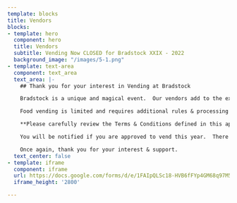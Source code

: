 ```yaml
---
template: blocks
title: Vendors
blocks:
- template: hero
  component: hero
  title: Vendors
  subtitle: Vending Now CLOSED for Bradstock XXIX - 2022
  background_image: "/images/5-1.png"
- template: text-area
  component: text_area
  text_area: |-
    ## Thank you for your interest in Vending at Bradstock

    Bradstock is a unique and magical event.  Our vendors add to the experience!  This is why we look to support local artisans, crafters and small businesses by offering a limited number of vending spots. We vet vendors so we have a diverse variety of wares & services.

    Food vending is limited and requires additional rules & processing with state & local organizations.  If you are interested in food vending, you can apply here,  but your application will be managed separately and have food specific terms  & conditions.

    **Please carefully review the Terms & Conditions defined in this application.**

    You will be notified if you are approved to vend this year.  There is a small vending fee that will be charged for each vending spot, this is in addition to festival tickets which are required for all to enter Bradstock.

    Once again, thank you for your interest & support.
  text_center: false
- template: iframe
  component: iframe
  url: https://docs.google.com/forms/d/e/1FAIpQLSc18-HVB6fFYp4GM68q97M5TfxxBLvhBBx2k533gb6jxxu70w/viewform?embedded=true
  iframe_height: '2800'

---
```

